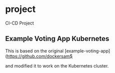 # project
CI-CD Project


## Example Voting App Kubernetes

This is based on the original 
[example-voting-app](https://github.com/dockersam$

and modified it to work on the Kubernetes cluster.
